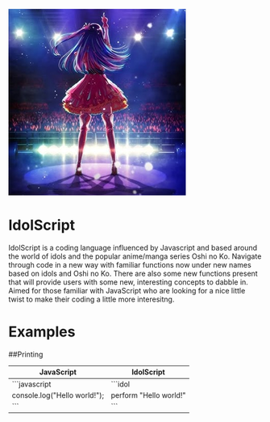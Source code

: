 ![Alt text](doc/logo.png)

# IdolScript

IdolScript is a coding language influenced by Javascript and based around the world of idols and the popular anime/manga series Oshi no Ko. Navigate through code in a new way with familiar functions now under new names based on idols and Oshi no Ko. There are also some new functions present that will provide users with some new, interesting concepts to dabble in. Aimed for those familiar with JavaScript who are looking for a nice little twist to make their coding a little more interesitng.

# Examples

##Printing

| JavaScript                          | IdolScript                 |
|-------------------------------------|-----------------------------|
| ```javascript                       | ```idol                    |
| console.log("Hello world!");        | perform "Hello world!"      |
| ```                                 | ```                         |
